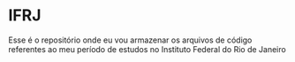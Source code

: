 # IFRJ
Esse é o repositório onde eu vou armazenar os arquivos de código referentes ao meu período de estudos no Instituto Federal do Rio de Janeiro
